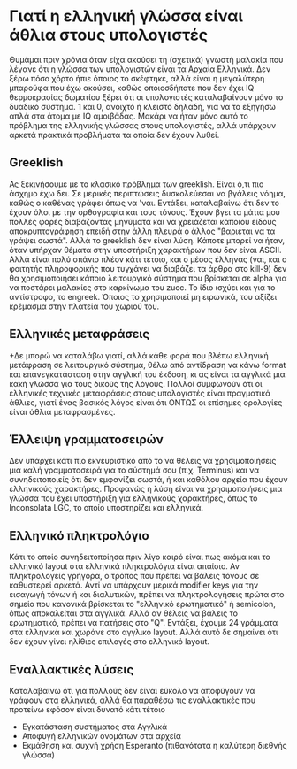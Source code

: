 # Γιατί η ελληνική γλώσσα είναι άθλια στους υπολογιστές

Θυμάμαι πριν χρόνια όταν είχα ακούσει τη (σχετικά) γνωστή μαλακία που λέγανε ότι η γλώσσα των υπολογιστών είναι τα Αρχαία Ελληνικά. Δεν ξέρω πόσο χόρτο ήπιε όποιος το σκέφτηκε, αλλά είναι η μεγαλύτερη μπαρούφα που έχω ακούσει, καθώς οποιοσδήποτε που δεν έχει IQ θερμοκρασίας δωματίου ξέρει ότι οι υπολογιστές καταλαβαίνουν μόνο το δυαδικό σύστημα. 1 και 0, ανοιχτό ή κλειστό δηλαδή, για να το εξηγήσω απλά στα άτομα με IQ αμοιβάδας. Μακάρι να ήταν μόνο αυτό το πρόβλημα της ελληνικής γλώσσας στους υπολογιστές, αλλά υπάρχουν αρκετά πρακτικά προβλήματα τα οποία δεν έχουν λυθεί.

## Greeklish

Ας ξεκινήσουμε με το κλασικό πρόβλημα των greeklish. Είναι ό,τι πιο άσχημο έχω δει. Σε μερικές περιπτώσεις δυσκολεύεσαι να βγάλεις νόημα, καθώς ο καθένας γράφει όπως να 'ναι. Εντάξει, καταλαβαίνω ότι δεν το έχουν όλοι με την ορθογραφία και τους τόνους. Έχουν βγει τα μάτια μου πολλές φορές διαβάζοντας μηνύματα και να χρειάζεται κάποιου είδους αποκρυπτογράφηση επειδή στην άλλη πλευρά ο άλλος "βαριέται να τα γράψει σωστά". Αλλά το greeklish δεν είναι λύση. Κάποτε μπορεί να ήταν, όταν υπήρχαν θέματα στην υποστήριξη χαρακτήρων που δεν είναι ASCII. Αλλά είναι πολύ σπάνιο πλέον κάτι τέτοιο, και ο μέσος έλληνας (ναι, και ο φοιτητής πληροφορικής που τυγχάνει να διαβάζει τα άρθρα στο kill-9) δεν θα χρησιμοποιήσει κάποιο λειτουργικό σύστημα που βρίσκεται σε alpha για να ποστάρει μαλακίες στο καρκίνωμα του zucc. Το ίδιο ισχύει και για το αντίστροφο, το engreek. Όποιος το χρησιμοποιεί μη ειρωνικά, του αξίζει κρέμασμα στην πλατεία του χωριού του.

## Ελληνικές μεταφράσεις

+Δε μπορώ να καταλάβω γιατί, αλλά κάθε φορά που βλέπω ελληνική μετάφραση σε λειτουργικό σύστημα, θέλω από αντίδραση να κάνω format και επανεγκατάσταση στην αγγλική του έκδοση, κι ας είναι τα αγγλικά μια κακή γλώσσα για τους δικούς της λόγους. Πολλοί συμφωνούν ότι οι ελληνικές τεχνικές μεταφράσεις στους υπολογιστές είναι πραγματικά άθλιες, γιατί ένας βασικός λόγος είναι ότι ΟΝΤΩΣ οι επίσημες ορολογίες είναι άθλια μεταφρασμένες.

## Έλλειψη γραμματοσειρών

Δεν υπάρχει κάτι πιο εκνευριστικό από το να θέλεις να χρησιμοποιήσεις μια καλή γραμματοσειρά για το σύστημά σου (π.χ. Terminus) και να συνηδειτοποιείς ότι δεν εμφανίζει σωστά, ή και καθόλου αρχεία που έχουν ελληνικούς χαρακτήρες. Προφανώς η λύση είναι να χρησιμοποιήσεις μια γλώσσα που έχει υποστήριξη για ελληνικούς χαρακτήρες, όπως το Inconsolata LGC, το οποίο υποστηρίζει και ελληνικά. 

## Ελληνικό πληκτρολόγιο

Κάτι το οποίο συνηδειτοποίησα πριν λίγο καιρό είναι πως ακόμα και το ελληνικό layout στα ελληνικά πληκτρολόγια είναι απαίσιο. Αν πληκτρολογείς γρήγορα, ο τρόπος που πρέπει να βάλεις τόνους σε καθυστερεί αρκετά. Αντί να υπάρχουν μερικά modifier keys για την εισαγωγή τόνων ή και διαλυτικών, πρέπει να πληκτρολογήσεις πρώτα στο σημείο που κανονικά βρίσκεται το "ελληνικό ερωτηματικό" ή semicolon, όπως αποκαλείται στα αγγλικά. Αλλά αν θέλεις να βάλεις το ερωτηματικό, πρέπει να πατήσεις στο "Q". Εντάξει, έχουμε 24 γράμματα στα ελληνικά και χωράνε στο αγγλικό layout. Αλλά αυτό δε σημαίνει ότι δεν έχουν γίνει ηλίθιες επιλογές στο ελληνικό layout.

## Εναλλακτικές λύσεις

Καταλαβαίνω ότι για πολλούς δεν είναι εύκολο να αποφύγουν να γράφουν στα ελληνικά, αλλά θα παραθέσω τις εναλλακτικές που προτείνω εφόσον είναι δυνατό κάτι τέτοιο

* Εγκατάσταση συστήματος στα Αγγλικά
* Αποφυγή ελληνικών ονομάτων στα αρχεία
* Εκμάθηση και συχνή χρήση Esperanto (πιθανότατα η καλύτερη διεθνής γλώσσα)
